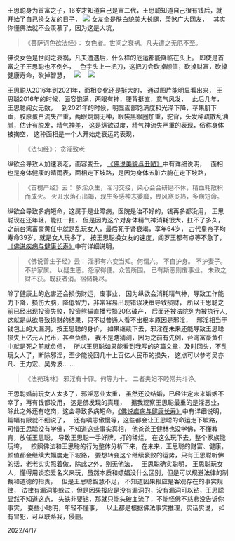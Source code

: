 王思聪身为首富之子，16岁才知道自己是富二代，王思聪知道自己很有钱后，就开始了自己换女友的日子，
![](images/21_105680.jpg)
女友全是肤白貌美大长腿，羡煞广大网友，
&nbsp;
其实你懂佛法就不会羡慕了，因为这是大坑，
&nbsp;
> 《菩萨诃色欲法经》：
> 女色者。世间之衰祸。凡夫遭之无厄不至。

佛说女色是世间之衰祸，凡夫遭遇后，什么样的厄运都能降临在头上。
即使是首富之子王思聪也不例外，
&nbsp;
色字头上一把刀，这把刀会砍掉颜值，砍掉财富，砍掉健康寿命，砍掉智慧，
&nbsp;
![](images/微信图片_20220416111305.png)
&nbsp;&nbsp;
![](images/微信图片_20220416111310.png)

王思聪从2016年到2021年，面相变化还是挺大的，
通过图片能明显看出来，
王思聪2016年的时候，面容饱满，两眼有神，腰背挺直，意气风发，
&nbsp;
此后几年，王思聪阅女无数，
&nbsp;
到2021年的时候，明显面部饱满度和光泽下降，苹果肌下垂，胶原蛋白流失严重，两眼炯炯无神，眼袋黑眼圈加重，驼背，头发稀疏散乱油腻，估计有脱发，精气神差，
这是纵欲过度，精气神流失严重的表现，俗称身体被掏空，
这种面相是一个人开始走衰运的表现，

> 《法句经》：
>  贪淫致老

纵欲会导致人加速衰老，面容变丑，
[《佛说美貌与丑陋》](https://www.kancloud.cn/luojiangtao/foshuomeimao)中有详细说明，
&nbsp;
面相也是身体健康的晴雨表，面相走下坡路，是因为身体五脏六腑在走下坡路，
> 《首楞严经》云： 
> 多淫众生，淫习交接，染心会合研磨不休，精血耗散积而成火。 
> 火旺水落石出竭，现生多感神志委靡，畏风寒炎热，多病短命。

纵欲会导致多病短命，这属于是业障病，医院是治不好的，钱再多都没用，
王思聪现在还年轻，能扛一扛，
但是因为这个对身体精气神消耗很大，扛不了多久，
&nbsp;
之前台湾富豪黄任中就是乱玩女人，最后死于肾衰竭，享年64岁，
古代皇帝平均寿命39岁，就是女人玩多了，
按王思聪换女友的速度，阎罗王都有点等不急了，
[《佛说疾病与健康长寿》](https://www.kancloud.cn/luojiangtao/foshuojiankang)中有详细说明，
&nbsp;

> 《佛说善生子经》云： 
> 淫邪有六变当知。何谓六。
> 不自护身。
> 不护妻子。
> 不护家属。
> 以疑生恶。怨家得便。众苦所围。
> 已有斯恶则废事业。
> 未致之财不获。既获者消。宿储耗尽。

除了健康上的危害还会损伤财运，废事业，
因为纵欲会消耗精气神，导致工作能力下降，损伤大脑，降低智力，非常容易出现错误决策导致损财，
所以王思聪之前已经出现投资失败，投资熊猫直播亏损20亿破产，
后面还被法院列为被执行人,
这就是纵欲导致损财的结果，只不过普通人看不出根本原因是邪淫，
&nbsp;
邪淫相当于钱包上的大漏洞，按王思聪的身价，
如果继续下去，邪淫在未来还能导致王思聪损失上亿元人民币，甚至负债，
我不是瞎猜测，因为之前有先例，台湾富豪黄任中就是死之前就负债，
&nbsp;
所以王思聪如果能看到我写的这篇文章，及时回头，不乱玩女人了，断除邪淫，至少能挽回几十上百亿人民币的损失，
这点可以参考吴亦凡、王力宏、吴秀波... ...

> 《法苑珠林》
> 邪淫有十罪。何等为十。
> 二者夫妇不睦常共斗诤。

王思聪婚前玩女人太多了，邪淫恶业太重，
虽然还没结婚，已经注定未来婚姻不幸了，再有钱都没用，
这是佛发现的真理，
&nbsp;
据我观察王思聪最重的是淫恶业，
除此之外还有吃肉，这会导致多病短命，[《佛说疾病与健康长寿》](https://www.kancloud.cn/luojiangtao/foshuojiankang)中有详细说明，篇幅有限就不细说了，
&nbsp;
还有嗔恚傲慢等，这些都会让王思聪的命运走下坡路，
&nbsp;
可惜王思聪没有学佛，不知道这些事实真相，
他爸爸王健林也没学佛，不懂教育，放任王思聪，
导致王思聪一手好牌，打的稀烂，
在这么玩下去，整个家族能玩垮，
&nbsp;
按照佛法和王思聪的行为整体分析下来，在未来，王思聪的财富、健康，颜值都会继续大幅度走下坡路，
要想转变这个继续衰败的运势，只有王思聪听佛的话，老老实实照着做，除此之外，别无他法，
&nbsp;
王思聪确实聪明，
王思聪玩女人，懂得用谈恋爱名义来玩，虽然本质和嫖娼没什么区别，但是可以规避法律的制裁和道德的指责，
&nbsp;
但是王思聪智慧不足，
不知道因果报应是客观存在的事实规律，
法律有漏洞能躲过，但是因果报应是没有漏洞的，没有漏洞可以钻，王思聪显然不知道这点，
头铁非要钻，那就只能头破血流了，不能怪佛不慈悲没告诉你事实，
耍些小聪明，年轻不懂事，
&nbsp;
以上都是根据佛法事实推理，实话实说，
如有冒犯，可以联系我，侵删。

2022/4/17
